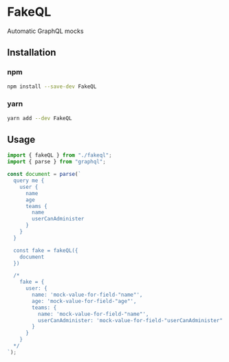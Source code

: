 # FakeQL

Automatic GraphQL mocks

## Installation

### npm

```sh
npm install --save-dev FakeQL
```

### yarn

```sh
yarn add --dev FakeQL
```

## Usage

```javascript
import { fakeQL } from "./fakeql";
import { parse } from "graphql";

const document = parse(`
  query me {
    user {
      name
      age
      teams {
        name
        userCanAdminister
      }
    }
  }

  const fake = fakeQL({
    document
  })

  /*
    fake = {
      user: {
        name: 'mock-value-for-field-"name"',
        age: 'mock-value-for-field-"age"',
        teams: {
          name: 'mock-value-for-field-"name"',
          userCanAdminister: 'mock-value-for-field-"userCanAdminister"'
        }
      }
    }
  */
`);
```
